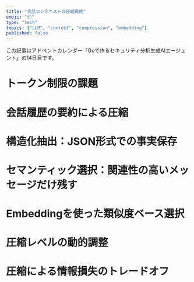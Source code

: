 ```yaml
---
title: "会話コンテキストの圧縮戦略"
emoji: "📦"
type: "tech"
topics: ["LLM", "context", "compression", "embedding"]
published: false
---
```


この記事はアドベントカレンダー「Goで作るセキュリティ分析生成AIエージェント」の14日目です。

# トークン制限の課題

# 会話履歴の要約による圧縮

# 構造化抽出：JSON形式での事実保存

# セマンティック選択：関連性の高いメッセージだけ残す

# Embeddingを使った類似度ベース選択

# 圧縮レベルの動的調整

# 圧縮による情報損失のトレードオフ
